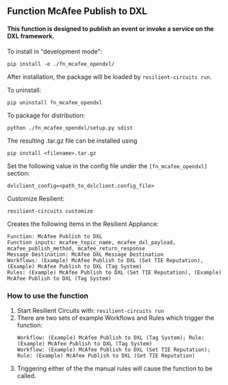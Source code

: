 ## Function McAfee Publish to DXL
#### This function is designed to publish an event or invoke a service on the DXL framework.


To install in "development mode":

    pip install -e ./fn_mcafee_opendxl/

After installation, the package will be loaded by `resilient-circuits run`.


To uninstall:

    pip uninstall fn_mcafee_opendxl


To package for distribution:

    python ./fn_mcafee_opendxl/setup.py sdist

The resulting .tar.gz file can be installed using

    pip install <filename>.tar.gz

Set the following value in the config file under the `[fn_mcafee_opendxl]` section:

    dxlclient_config=<path_to_dxlclient.config_file>
    
Customize Resilient:

    resilient-circuits customize

Creates the following items in the Resilient Appliance:

    Function: McAfee Publish to DXL
    Function inputs: mcafee_topic_name, mcafee_dxl_payload, mcafee_publish_method, mcafee_return_response
    Message Destination: McAfee DXL Message Destination
    Workflows: (Example) McAfee Publish to DXL (Set TIE Reputation), (Example) McAfee Publish to DXL (Tag System)
    Rules: (Example) McAfee Publish to DXL (Set TIE Reputation), (Example) McAfee Publish to DXL (Tag System)

### How to use the function
1. Start Resilient Circuits with: `resilient-circuits run`
2. There are two sets of example Workflows and Rules which trigger the function:
    ```
    Workflow: (Example) McAfee Publish to DXL (Tag System); Rule: (Example) McAfee Publish to DXL (Tag System)
    Workflow: (Example) McAfee Publish to DXL (Set TIE Reputation); Rule: (Example) McAfee Publish to DXL (Set TIE Reputation)
    ```
3. Triggering either of the the manual rules will cause the function to be called.
